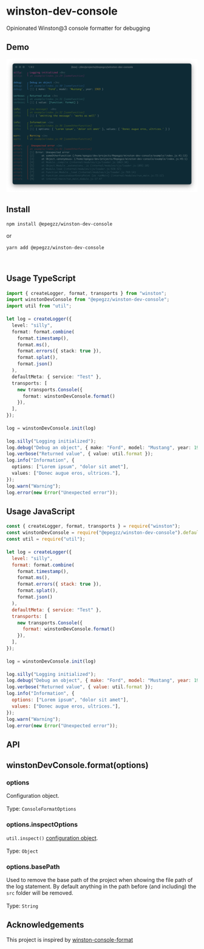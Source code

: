 # winston-dev-console

Opinionated Winston@3 console formatter for debugging

## Demo

![](demo.png)

## Install

```bash
npm install @epegzz/winston-dev-console
```

or

```bash
yarn add @epegzz/winston-dev-console
```
<br>

## Usage TypeScript

```typescript
import { createLogger, format, transports } from "winston";
import winstonDevConsole from "@epegzz/winston-dev-console";
import util from "util";

let log = createLogger({
  level: "silly",
  format: format.combine(
    format.timestamp(),
    format.ms(),
    format.errors({ stack: true }),
    format.splat(),
    format.json()
  ),
  defaultMeta: { service: "Test" },
  transports: [
    new transports.Console({
      format: winstonDevConsole.format()
    }),
  ],
});

log = winstonDevConsole.init(log)

log.silly("Logging initialized");
log.debug("Debug an object", { make: "Ford", model: "Mustang", year: 1969 });
log.verbose("Returned value", { value: util.format });
log.info("Information", {
  options: ["Lorem ipsum", "dolor sit amet"],
  values: ["Donec augue eros, ultrices."],
});
log.warn("Warning");
log.error(new Error("Unexpected error"));
```

## Usage JavaScript

```js
const { createLogger, format, transports } = require("winston");
const winstonDevConsole = require("@epegzz/winston-dev-console").default;
const util = require("util");

let log = createLogger({
  level: "silly",
  format: format.combine(
    format.timestamp(),
    format.ms(),
    format.errors({ stack: true }),
    format.splat(),
    format.json()
  ),
  defaultMeta: { service: "Test" },
  transports: [
    new transports.Console({
      format: winstonDevConsole.format()
    }),
  ],
});

log = winstonDevConsole.init(log)

log.silly("Logging initialized");
log.debug("Debug an object", { make: "Ford", model: "Mustang", year: 1969 });
log.verbose("Returned value", { value: util.format });
log.info("Information", {
  options: ["Lorem ipsum", "dolor sit amet"],
  values: ["Donec augue eros, ultrices."],
});
log.warn("Warning");
log.error(new Error("Unexpected error"));
```

## API

## winstonDevConsole.format(options)

### options

Configuration object.<br><br>Type: `ConsoleFormatOptions`

### options.inspectOptions

`util.inspect()` [configuration object](https://nodejs.org/api/util.html#util_util_inspect_object_options).<br><br> Type: `Object`<br> 

### options.basePath

Used to remove the base path of the project when showing the file path of the log statement.
By default anything in the path before (and including) the `src` folder will be removed.
<br><br> Type: `String`<br>

## Acknowledgements

This project is inspired by [winston-console-format](https://github.com/duccio/winston-console-format)